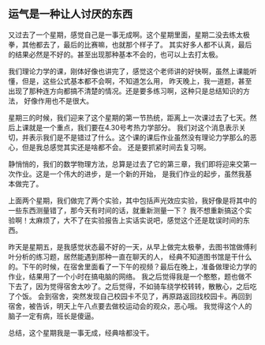 

## 运气是一种让人讨厌的东西
又过去了一个星期，感觉自己是一事无成啊。这个星期里面，星期二没去练太极拳，其他都去了，最后的比赛嘛，也就那个样子了。
其实好多人都不认真，最后的结果必然是不好的。甚至出现那种基本不会的，也可以上去打太极。

我们理论力学的课，刚体好像也讲完了，感觉这个老师讲的好快啊，虽然上课能听懂，但是，这些公式基本都不会啊，不知道怎么用，
昨天晚上，我一道题，甚至出现了那种连方向都搞不清楚的情况。还是要多练习啊，这种只是总结知识的方法，
好像作用也不是很大。

星期三的时候，我们迎来了这个星期的第一节热统，距离上一次课过去了七天。然后上课就是一个重点，我们要在4.30号考热力学部分。
我们对这个消息表示关切，并表示我们是不是错过了什么。这个课的课后作业虽然没有理论力学那么的恶心，但是我总感觉其实还是啥都不会。
还是要抓紧时间去复习啊。

静悄悄的，我们的数学物理方法，总算是过去了它的第三章，我们即将迎来交第一次作业。这是一个伟大的进步，是一个新的开始，
是我们作业的起步，虽然我基本做完了。

上面两个星期，我们做完了两个实验，其中包括声光效应实验，我好像是将其中的一些东西测量错了，那今天有时间的话，就重新测量一下？
我不想重新搞这个实验啊！太麻烦了，大不了在实验报告上实话实说吧，感觉这个还是耽误时间的东西。

昨天是星期五，是我感觉状态最不好的一天，从早上做完太极拳，去图书馆做傅利叶分析的练习题，居然能遇到那种一直在聊天的人，
经典不知道图书馆是干什么的。下午的时候，在宿舍里面看了一下午的视频？最后在晚上，准备做理论力学的作业，结果用了一个小时在搞电脑的网络。
我之后觉得我是一个憨憨，题也做不下去了，因为觉得宿舍太吵了。之后觉得，不如骑车绕学校转转，散散心，之后吃了个饭。
会到宿舍，突然发现自己校园卡不见了，再原路返回找校园卡。再回到宿舍，被告诉，明天上午八点要去做校运动会的观众，恶心哦。
我觉得这个人的脑子一定有病，班长是傻逼。

总结，这个星期我是一事无成，经典啥都没干。
